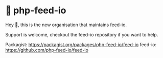 # 📰 php-feed-io

Hey 👋, this is the new organisation that maintains feed-io.

Support is welcome, checkout the feed-io repository if you want to help.

Packagist: https://packagist.org/packages/php-feed-io/feed-io
feed-io: https://github.com/php-feed-io/feed-io
